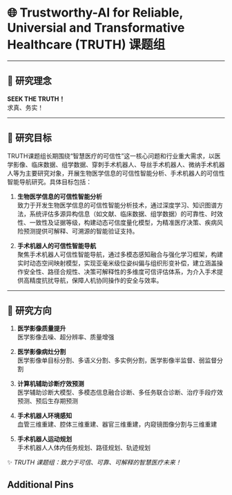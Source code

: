 # 🌐 Trustworthy-AI for Reliable, Universial and Transformative Healthcare (TRUTH) 课题组

---

## 🔎 研究理念
**SEEK THE TRUTH！**  
求真、务实！

---

## 🎯 研究目标
TRUTH课题组长期围绕“智慧医疗的可信性”这一核心问题和行业重大需求，以医学影像、临床数据、组学数据、穿刺手术机器人、导丝手术机器人、微纳手术机器人等为主要研究对象，开展生物医学信息的可信性智能分析、手术机器人的可信性智能导航研究。具体目标包括：

1. **生物医学信息的可信性智能分析**  
致力于开发生物医学信息的可信性智能分析技术，通过深度学习、知识图谱方法，系统评估多源异构信息（如文献、临床数据、组学数据）的可靠性、时效性、一致性及证据等级，构建动态可信度量化模型，为精准医疗决策、疾病风险预测提供可解释、可溯源的智能验证支持。  

2. **手术机器人的可信性智能导航**  
聚焦手术机器人可信性智能导航，通过多模态感知融合与强化学习框架，构建实时动态空间映射模型，实现亚毫米级位姿纠偏与组织形变补偿，建立涵盖操作安全性、路径合规性、决策可解释性的多维度可信评估体系，为介入手术提供高精度抗扰导航，保障人机协同操作的安全与效率。  

---

## 🔬 研究方向

1. **医学影像质量提升**  
医学影像去噪、超分辨率、质量增强  

2. **医学影像病灶分割**  
医学影像单目标分割、多语义分割、多实例分割，医学影像半监督、弱监督分割  

3. **计算机辅助诊断疗效预测**  
医学辅助诊断大模型、多模态信息融合诊断、多任务联合诊断、治疗手段疗效预测、预后生存期预测  

4. **手术机器人环境感知**  
血管三维重建、腔体三维重建、器官三维重建，内窥镜图像分割与三维重建  

5. **手术机器人运动规划**  
手术机器人人体内任务规划、路径规划、轨迹规划  

✨ *TRUTH 课题组：致力于可信、可靠、可解释的智慧医疗未来！*  

## Additional Pins

<!-- [![Readme Card](https://github-readme-stats.vercel.app/api/pin/?username=leggedrobotics&repo=ros_best_practices&show_owner=false)](https://github.com/leggedrobotics/ros_best_practices) -->

